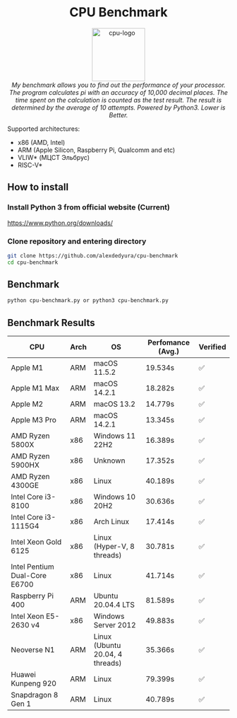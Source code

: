 <h1 align="center">CPU Benchmark</h1>

<p align="center">
  <img src="assets/favicon/cpu.svg" alt="cpu-logo" width="120px" height="120px"/>
  <br>
  <i>My benchmark allows you to find out the performance of your processor. The program calculates pi with an accuracy of 10,000 decimal places. The time spent on the calculation is counted as the test result. The result is determined by the average of 10 attempts. Powered by Python3. Lower is Better.</i>
  <br>
</p>

Supported architectures:
- x86 (AMD, Intel)
- ARM (Apple Silicon, Raspberry Pi, Qualcomm and etc)
- VLIW* (МЦСТ Эльбрус)
- RISC-V*

## How to install
### Install Python 3 from official website (Current)

https://www.python.org/downloads/

### Clone repository and entering directory
```bash
git clone https://github.com/alexdedyura/cpu-benchmark
cd cpu-benchmark
```

## Benchmark

```bash
python cpu-benchmark.py or python3 cpu-benchmark.py
```

## Benchmark Results
| CPU | Arch |  OS | Perfomance (Avg.) | Verified |
|--|--|--|--|--|
| Apple M1 | ARM | macOS 11.5.2 | 19.534s | ✅ |
| Apple M1 Max | ARM | macOS 14.2.1 | 18.282s | ✅ |
| Apple M2 | ARM | macOS 13.2 | 14.779s | ✅ |
| Apple M3 Pro | ARM | macOS 14.2.1 | 13.345s | ✅ |
| AMD Ryzen 5800X | x86 | Windows 11 22H2 | 16.389s | ✅ |
| AMD Ryzen 5900HX | x86 | Unknown | 17.352s | ✅ |
| AMD Ryzen 4300GE | x86 | Linux | 40.189s | ✅ |
| Intel Core i3-8100 | x86 | Windows 10 20H2 | 30.636s | ✅ |
| Intel Core i3-1115G4 | x86 | Arch Linux | 17.414s | ✅ |
| Intel Xeon Gold 6125 | x86 | Linux (Hyper-V, 8 threads) | 30.781s | ✅ |
| Intel Pentium Dual-Core E6700 | x86 | Linux | 41.714s | ✅ |
| Raspberry Pi 400 | ARM | Ubuntu 20.04.4 LTS | 81.589s | ✅ |
| Intel Xeon E5-2630 v4 | x86 | Windows Server 2012 | 49.883s | ✅ |
| Neoverse N1 | ARM | Linux (Ubuntu 20.04, 4 threads) | 35.366s | ✅ |
| Huawei Kunpeng 920 | ARM | Linux | 79.399s | ✅ |
| Snapdragon 8 Gen 1 | ARM | Linux | 40.789s | ✅ |
